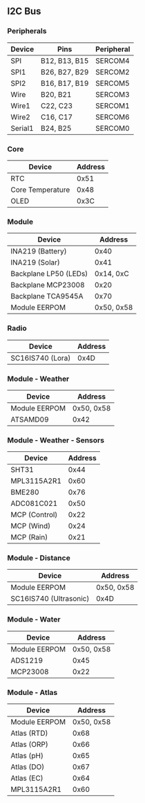 ## I2C Bus

### Peripherals

| Device            | Pins          | Peripheral |
| ----------------- | ------------- | ---------- |
| SPI               | B12, B13, B15 | SERCOM4    |
| SPI1              | B26, B27, B29 | SERCOM2    |
| SPI2              | B16, B17, B19 | SERCOM5    |
| Wire              | B20, B21      | SERCOM3    |
| Wire1             | C22, C23      | SERCOM1    |
| Wire2             | C16, C17      | SERCOM6    |
| Serial1           | B24, B25      | SERCOM0    |

### Core

| Device            | Address     | 
| ----------------- | ----------- | 
| RTC               | 0x51        | 
| Core Temperature  | 0x48        |
| OLED              | 0x3C        |

### Module

| Device                  | Address     | 
| ----------------------- | ----------- | 
| INA219 (Battery)        | 0x40        | 
| INA219 (Solar)          | 0x41        | 
| Backplane LP50 (LEDs)   | 0x14, 0xC   |
| Backplane MCP23008      | 0x20        |
| Backplane TCA9545A      | 0x70        |
| Module EERPOM           | 0x50, 0x58  |

### Radio

| Device                  | Address     | 
| ----------------------- | ----------- | 
| SC16IS740 (Lora)        | 0x4D        | 

### Module - Weather

| Device                  | Address     | 
| ----------------------- | ----------- | 
| Module EERPOM           | 0x50, 0x58  |
| ATSAMD09                | 0x42        |

### Module - Weather - Sensors

| Device                  | Address     | 
| ----------------------- | ----------- | 
| SHT31                   | 0x44        |
| MPL3115A2R1             | 0x60        |
| BME280                  | 0x76        |
| ADC081C021              | 0x50        |
| MCP (Control)           | 0x22        |
| MCP (Wind)              | 0x24        |
| MCP (Rain)              | 0x21        |

### Module - Distance

| Device                  | Address     | 
| ----------------------- | ----------- | 
| Module EERPOM           | 0x50, 0x58  |
| SC16IS740 (Ultrasonic)  | 0x4D        | 

### Module - Water

| Device                  | Address     | 
| ----------------------- | ----------- | 
| Module EERPOM           | 0x50, 0x58  |
| ADS1219                 | 0x45        |
| MCP23008                | 0x22        |

### Module - Atlas

| Device                  | Address     | 
| ----------------------- | ----------- | 
| Module EERPOM           | 0x50, 0x58  |
| Atlas (RTD)             | 0x68        |
| Atlas (ORP)             | 0x66        |
| Atlas (pH)              | 0x65        |
| Atlas (DO)              | 0x67        |
| Atlas (EC)              | 0x64        |
| MPL3115A2R1             | 0x60        |
